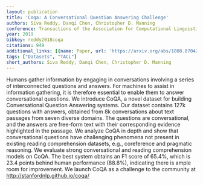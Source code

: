 ```yaml
---
layout: publication
title: 'Coqa: A Conversational Question Answering Challenge'
authors: Siva Reddy, Danqi Chen, Christopher D. Manning
conference: Transactions of the Association for Computational Linguistics
year: 2019
bibkey: reddy2018coqa
citations: 949
additional_links: [{name: Paper, url: 'https://arxiv.org/abs/1808.07042'}]
tags: ["Datasets", "TACL"]
short_authors: Siva Reddy, Danqi Chen, Christopher D. Manning
---
```

Humans gather information by engaging in conversations involving a series of
interconnected questions and answers. For machines to assist in information
gathering, it is therefore essential to enable them to answer conversational
questions. We introduce CoQA, a novel dataset for building Conversational
Question Answering systems. Our dataset contains 127k questions with answers,
obtained from 8k conversations about text passages from seven diverse domains.
The questions are conversational, and the answers are free-form text with their
corresponding evidence highlighted in the passage. We analyze CoQA in depth and
show that conversational questions have challenging phenomena not present in
existing reading comprehension datasets, e.g., coreference and pragmatic
reasoning. We evaluate strong conversational and reading comprehension models
on CoQA. The best system obtains an F1 score of 65.4%, which is 23.4 points
behind human performance (88.8%), indicating there is ample room for
improvement. We launch CoQA as a challenge to the community at
http://stanfordnlp.github.io/coqa/